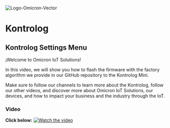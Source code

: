 ![Logo-Omicron-Vector](https://github.com/Omicron-IoT-Solutions/Kontrolog/assets/141452095/aa447de9-309a-4fcf-9ce6-6918d4ab38dc)

# Kontrolog
## Kontrolog Settings Menu

¡Welcome to Omicron IoT Solutions!

In this video, we will show you how to flash the firmware with the factory algorithm we provide in our GitHub repository to the Kontrolog Mini. 

Make sure to follow our channels to learn more about the Kontrolog, follow our other videos, and discover more about Omicron IoT Solutions, our devices, and how to impact your business and the industry through the IoT.

### Video
**Click below:**
[![Watch the video](https://img.youtube.com/vi/koeqj_MU91k/maxresdefault.jpg)](https://youtu.be/yUaJjOE7liI)